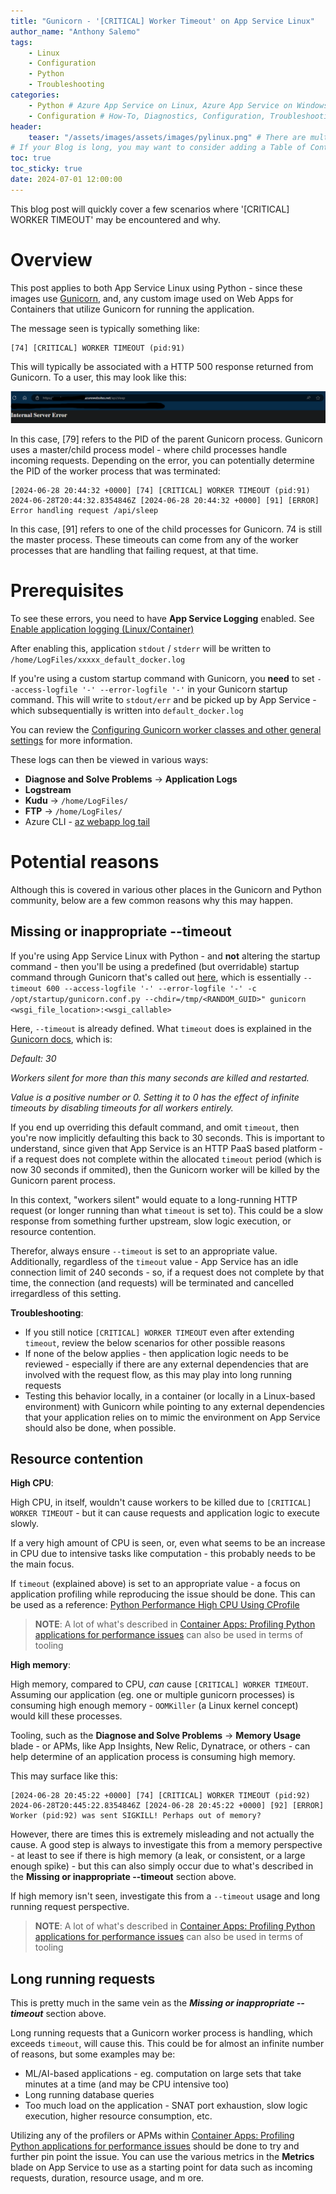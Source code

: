 ```yaml
---
title: "Gunicorn - '[CRITICAL] Worker Timeout' on App Service Linux"
author_name: "Anthony Salemo"
tags:
    - Linux
    - Configuration
    - Python
    - Troubleshooting
categories:
    - Python # Azure App Service on Linux, Azure App Service on Windows, Function App, Azure VM, Azure SDK
    - Configuration # How-To, Diagnostics, Configuration, Troubleshooting, Performance
header:
    teaser: "/assets/images/assets/images/pylinux.png" # There are multiple logos that can be used in "/assets/images" if you choose to add one.
# If your Blog is long, you may want to consider adding a Table of Contents by adding the following two settings.
toc: true
toc_sticky: true
date: 2024-07-01 12:00:00
---
```


This blog post will quickly cover a few scenarios where '[CRITICAL] WORKER TIMEOUT' may be encountered and why.

# Overview
This post applies to both App Service Linux using Python - since these images use [Gunicorn](https://docs.gunicorn.org/en/stable/), and, any custom image used on Web Apps for Containers that utilize Gunicorn for running the application.

The message seen is typically something like:

```
[74] [CRITICAL] WORKER TIMEOUT (pid:91)
```

This will typically be associated with a HTTP 500 response returned from Gunicorn. To a user, this may look like this:

![HTTP 500 from Gunicorn](/media/2024/07/gunicorn-crit-1.png)

In this case, [79] refers to the PID of the parent Gunicorn process. Gunicorn uses a master/child process model - where child processes handle incoming requests. Depending on the error, you can potentially determine the PID of the worker process that was terminated:

```
[2024-06-28 20:44:32 +0000] [74] [CRITICAL] WORKER TIMEOUT (pid:91)
2024-06-28T20:44:32.8354846Z [2024-06-28 20:44:32 +0000] [91] [ERROR] Error handling request /api/sleep
```

In this case, [91] refers to one of the child processes for Gunicorn. 74 is still the master process. These timeouts can come from any of the worker processes that are handling that failing request, at that time.

# Prerequisites
To see these errors, you need to have **App Service Logging** enabled. See [Enable application logging (Linux/Container)](https://learn.microsoft.com/en-us/azure/app-service/troubleshoot-diagnostic-logs#enable-application-logging-linuxcontainer)

After enabling this, application `stdout` / `stderr` will be written to `/home/LogFiles/xxxxx_default_docker.log`

If you're using a custom startup command with Gunicorn, you **need** to set `--access-logfile '-' --error-logfile '-'` in your Gunicorn startup command. This will write to `stdout/err` and be picked up by App Service - which subsequentially is written into `default_docker.log`

You can review the [Configuring Gunicorn worker classes and other general settings](https://azureossd.github.io/2023/01/27/Configuring-Gunicorn-worker-classes-and-other-general-settings/index.html#why-am-i-not-seeing-logging-with-custom-startup-commmands) for more information.

These logs can then be viewed in various ways:
- **Diagnose and Solve Problems** -> **Application Logs**
- **Logstream**
- **Kudu** -> `/home/LogFiles/`
- **FTP** -> `/home/LogFiles/`
- Azure CLI - [az webapp log tail](https://learn.microsoft.com/en-us/cli/azure/webapp/log?view=azure-cli-latest#az-webapp-log-tail)

# Potential reasons
Although this is covered in various other places in the Gunicorn and Python community, below are a few common reasons why this may happen.

## Missing or inappropriate --timeout
If you're using App Service Linux with Python - and **not** altering the startup command - then you'll be using a predefined (but overridable) startup command through Gunicorn that's called out [here](https://azureossd.github.io/2023/01/27/Configuring-Gunicorn-worker-classes-and-other-general-settings/index.html#sync), which is essentially `--timeout 600 --access-logfile '-' --error-logfile '-' -c /opt/startup/gunicorn.conf.py --chdir=/tmp/<RANDOM_GUID>" gunicorn <wsgi_file_location>:<wsgi_callable>`

Here, `--timeout` is already defined. What `timeout` does is explained in the [Gunicorn docs](https://docs.gunicorn.org/en/stable/settings.html#timeout), which is:

_Default: 30_

_Workers silent for more than this many seconds are killed and restarted._

_Value is a positive number or 0. Setting it to 0 has the effect of infinite timeouts by disabling timeouts for all workers entirely._

If you end up overriding this default command, and omit `timeout`, then you're now implicitly defaulting this back to 30 seconds. This is important to understand, since given that App Service is an HTTP PaaS based platform - if a request does not complete within the allocated `timeout` period (which is now 30 seconds if ommited), then the Gunicorn worker will be killed by the Gunicorn parent process. 

In this context, "workers silent" would equate to a long-running HTTP request (or longer running than what `timeout` is set to). This could be a slow response from something further upstream, slow logic execution, or resource contention.

Therefor, always ensure `--timeout` is set to an appropriate value. Additionally, regardless of the `timeout` value - App Service has an idle connection limit of 240 seconds - so, if a request does not complete by that time, the connection (and requests) will be terminated and cancelled irregardless of this setting.

**Troubleshooting**:
- If you still notice `[CRITICAL] WORKER TIMEOUT` even after extending `timeout`, review the below scenarios for other possible reasons
- If none of the below applies - then application logic needs to be reviewed - especially if there are any external dependencies that are involved with the request flow, as this may play into long running requests
- Testing this behavior locally, in a container (or locally in a Linux-based environment) with Gunicorn while pointing to any external dependencies that your application relies on to mimic the environment on App Service should also be done, when possible.

## Resource contention
**High CPU**:

High CPU, in itself, wouldn't cause workers to be killed due to `[CRITICAL] WORKER TIMEOUT` - but it can cause requests and application logic to execute slowly.

If a very high amount of CPU is seen, or, even what seems to be an increase in CPU due to intensive tasks like computation - this probably needs to be the main focus.

If `timeout` (explained above) is set to an appropriate value - a focus on application profiling while reproducing the issue should be done. This can be used as a reference: [Python Performance High CPU Using CProfile](https://azureossd.github.io/2023/05/15/Python-Preformance-High-CPU-CProfile/index.html)

> **NOTE**: A lot of what's described in [Container Apps: Profiling Python applications for performance issues](https://azureossd.github.io/2023/10/02/Container-Apps-Profiling-Python-applications-for-performance-issues/index.html) can also be used in terms of tooling

**High memory**:

High memory, compared to CPU, _can_ cause `[CRITICAL] WORKER TIMEOUT`. Assuming our application (eg. one or multiple gunicorn processes) is consuming high enough memory - `OOMKiller` (a Linux kernel concept) would kill these processes. 

Tooling, such as the **Diagnose and Solve Problems** -> **Memory Usage** blade - or APMs, like App Insights, New Relic, Dynatrace, or others - can help determine of an application process is consuming high memory.

This may surface like this:

```
[2024-06-28 20:45:22 +0000] [74] [CRITICAL] WORKER TIMEOUT (pid:92)
2024-06-28T20:445:22.8354846Z [2024-06-28 20:45:22 +0000] [92] [ERROR] Worker (pid:92) was sent SIGKILL! Perhaps out of memory?
```

However, there are times this is extremely misleading and not actually the cause. A good step is always to investigate this from a memory perspective - at least to see if there is high memory (a leak, or consistent, or a large enough spike) - but this can also simply occur due to what's described in the **Missing or inappropriate --timeout** section above.

If high memory isn't seen, investigate this from a `--timeout` usage and long running request perspective.

> **NOTE**: A lot of what's described in [Container Apps: Profiling Python applications for performance issues](https://azureossd.github.io/2023/10/02/Container-Apps-Profiling-Python-applications-for-performance-issues/index.html) can also be used in terms of tooling

## Long running requests
This is pretty much in the same vein as the **_Missing or inappropriate --timeout_** section above. 

Long running requests that a Gunicorn worker process is handling, which exceeds `timeout`, will cause this. This could be for almost an infinite number of reasons, but some examples may be:
- ML/AI-based applications - eg. computation on large sets that take minutes at a time (and may be CPU intensive too)
- Long running database queries
- Too much load on the application - SNAT port exhaustion, slow logic execution, higher resource consumption, etc.

Utilizing any of the profilers or APMs within [Container Apps: Profiling Python applications for performance issues](https://azureossd.github.io/2023/10/02/Container-Apps-Profiling-Python-applications-for-performance-issues/index.html) should be done to try and further pin point the issue. You can use the various metrics in the **Metrics** blade on App Service to use as a starting point for data such as incoming requests, duration, resource usage, and m ore.